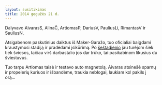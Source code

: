 ```yaml
---
layout: susitikimas
title: 2014 gegužės 21 d.
---
```

Dalyvavo AivarasS, AlinaČ, ArtiomasP, DariusV, PauliusLi, RimantasV ir SauliusN.


Atsigabenom paskutinius daiktus iš Maker-Garažo, tuo oficialiai baigdami
kraustymosi stadiją ir pradėdami įsikūrimą.
Po [šeštadienio][night_build] jau turėjom šiek tiek šviesos, tačiau virš
darbastalio jos dar trūko, tai pasikabinom likusius du šviestuvus.

Tuo tarpu Artiomas taisė ir testavo auto magnetolą.
Aivaras atsinešė sparnų ir propelerių kuriuos ir išbandėme, traukia neblogai,
laukiam kol pakils į orą...


[night_build]:http://youtu.be/ao90PKpMyJ8

